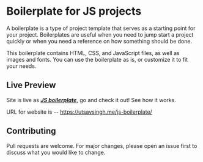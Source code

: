# Boilerplate for JS projects

A boilerplate is a type of project template that serves as a starting point for your project. 
Boilerplates are useful when you need to jump start a project quickly or when you need a reference on how something should be done.

This boilerplate contains HTML, CSS, and JavaScript files, as well as images and fonts.
You can use the boilerplate as is, or customize it to fit your needs.

## Live Preview

Site is live as [***JS boilerplate***](https://utsavsingh.me/js-boilerplate/), go and check it out!
See how it works.

URL for website is --
https://utsavsingh.me/js-boilerplate/

## Contributing
Pull requests are welcome. For major changes, please open an issue first to discuss what you would like to change.
